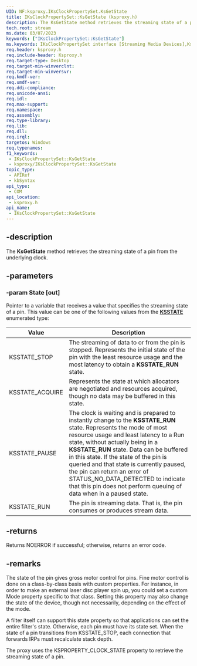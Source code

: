 ```yaml
---
UID: NF:ksproxy.IKsClockPropertySet.KsGetState
title: IKsClockPropertySet::KsGetState (ksproxy.h)
description: The KsGetState method retrieves the streaming state of a pin from the underlying clock.
tech.root: stream
ms.date: 03/07/2023
keywords: ["IKsClockPropertySet::KsGetState"]
ms.keywords: IKsClockPropertySet interface [Streaming Media Devices],KsGetState method, IKsClockPropertySet.KsGetState, IKsClockPropertySet::KsGetState, KsGetState, KsGetState method [Streaming Media Devices], KsGetState method [Streaming Media Devices],IKsClockPropertySet interface, ksproxy/IKsClockPropertySet::KsGetState, ksproxy_d14aea61-913f-44f9-8fc0-08d31b9e8e50.xml, stream.iksclockpropertyset_ksgetstate
req.header: ksproxy.h
req.include-header: Ksproxy.h
req.target-type: Desktop
req.target-min-winverclnt: 
req.target-min-winversvr: 
req.kmdf-ver: 
req.umdf-ver: 
req.ddi-compliance: 
req.unicode-ansi: 
req.idl: 
req.max-support: 
req.namespace: 
req.assembly: 
req.type-library: 
req.lib: 
req.dll: 
req.irql: 
targetos: Windows
req.typenames: 
f1_keywords:
 - IKsClockPropertySet::KsGetState
 - ksproxy/IKsClockPropertySet::KsGetState
topic_type:
 - APIRef
 - kbSyntax
api_type:
 - COM
api_location:
 - ksproxy.h
api_name:
 - IKsClockPropertySet::KsGetState
---
```


## -description

The **KsGetState** method retrieves the streaming state of a pin from the underlying clock.

## -parameters

### -param State [out]

Pointer to a variable that receives a value that specifies the streaming state of a pin. This value can be one of the following values from the [**KSSTATE**](/windows-hardware/drivers/ddi/ks/ne-ks-ksstate) enumerated type:

| Value | Description |
|---|---|
| KSSTATE_STOP | The streaming of data to or from the pin is stopped. Represents the initial state of the pin with the least resource usage and the most latency to obtain a **KSSTATE_RUN** state. |
| KSSTATE_ACQUIRE | Represents the state at which allocators are negotiated and resources acquired, though no data may be buffered in this state. |
| KSSTATE_PAUSE | The clock is waiting and is prepared to instantly change to the **KSSTATE_RUN** state. Represents the mode of most resource usage and least latency to a Run state, without actually being in a **KSSTATE_RUN** state. Data can be buffered in this state. If the state of the pin is queried and that state is currently paused, the pin can return an error of STATUS_NO_DATA_DETECTED to indicate that this pin does not perform queuing of data when in a paused state. |
| KSSTATE_RUN | The pin is streaming data. That is, the pin consumes or produces stream data. |

## -returns

Returns NOERROR if successful; otherwise, returns an error code.

## -remarks

The state of the pin gives gross motor control for pins. Fine motor control is done on a class-by-class basis with custom properties. For instance, in order to make an external laser disc player spin up, you could set a custom Mode property specific to that class. Setting this property may also change the state of the device, though not necessarily, depending on the effect of the mode.

A filter itself can support this state property so that applications can set the entire filter's state. Otherwise, each pin must have its state set. When the state of a pin transitions from KSSTATE_STOP, each connection that forwards IRPs must recalculate stack depth.

The proxy uses the KSPROPERTY_CLOCK_STATE property to retrieve the streaming state of a pin.
